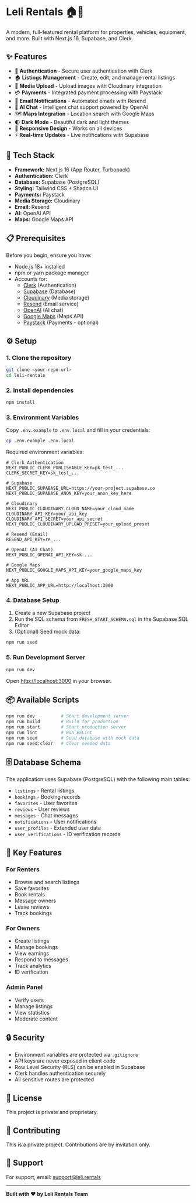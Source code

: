 # Leli Rentals 🏠🚗

A modern, full-featured rental platform for properties, vehicles, equipment, and more. Built with Next.js 16, Supabase, and Clerk.

## ✨ Features

- 🔐 **Authentication** - Secure user authentication with Clerk
- 🏠 **Listings Management** - Create, edit, and manage rental listings
- 📸 **Media Upload** - Upload images with Cloudinary integration
- 💳 **Payments** - Integrated payment processing with Paystack
- 📧 **Email Notifications** - Automated emails with Resend
- 🤖 **AI Chat** - Intelligent chat support powered by OpenAI
- 🗺️ **Maps Integration** - Location search with Google Maps
- 🌓 **Dark Mode** - Beautiful dark and light themes
- 📱 **Responsive Design** - Works on all devices
- ⚡ **Real-time Updates** - Live notifications with Supabase

## 🚀 Tech Stack

- **Framework:** Next.js 16 (App Router, Turbopack)
- **Authentication:** Clerk
- **Database:** Supabase (PostgreSQL)
- **Styling:** Tailwind CSS + Shadcn UI
- **Payments:** Paystack
- **Media Storage:** Cloudinary
- **Email:** Resend
- **AI:** OpenAI API
- **Maps:** Google Maps API

## 📋 Prerequisites

Before you begin, ensure you have:

- Node.js 18+ installed
- npm or yarn package manager
- Accounts for:
  - [Clerk](https://clerk.dev) (Authentication)
  - [Supabase](https://supabase.com) (Database)
  - [Cloudinary](https://cloudinary.com) (Media storage)
  - [Resend](https://resend.com) (Email service)
  - [OpenAI](https://openai.com) (AI chat)
  - [Google Maps](https://console.cloud.google.com) (Maps API)
  - [Paystack](https://paystack.com) (Payments - optional)

## ⚙️ Setup

### 1. Clone the repository

```bash
git clone <your-repo-url>
cd leli-rentals
```

### 2. Install dependencies

```bash
npm install
```

### 3. Environment Variables

Copy `.env.example` to `.env.local` and fill in your credentials:

```bash
cp .env.example .env.local
```

Required environment variables:

```env
# Clerk Authentication
NEXT_PUBLIC_CLERK_PUBLISHABLE_KEY=pk_test_...
CLERK_SECRET_KEY=sk_test_...

# Supabase
NEXT_PUBLIC_SUPABASE_URL=https://your-project.supabase.co
NEXT_PUBLIC_SUPABASE_ANON_KEY=your_anon_key_here

# Cloudinary
NEXT_PUBLIC_CLOUDINARY_CLOUD_NAME=your_cloud_name
CLOUDINARY_API_KEY=your_api_key
CLOUDINARY_API_SECRET=your_api_secret
NEXT_PUBLIC_CLOUDINARY_UPLOAD_PRESET=your_upload_preset

# Resend (Email)
RESEND_API_KEY=re_...

# OpenAI (AI Chat)
NEXT_PUBLIC_OPENAI_API_KEY=sk-...

# Google Maps
NEXT_PUBLIC_GOOGLE_MAPS_API_KEY=your_google_maps_key

# App URL
NEXT_PUBLIC_APP_URL=http://localhost:3000
```

### 4. Database Setup

1. Create a new Supabase project
2. Run the SQL schema from `FRESH_START_SCHEMA.sql` in the Supabase SQL Editor
3. (Optional) Seed mock data:

```bash
npm run seed
```

### 5. Run Development Server

```bash
npm run dev
```

Open [http://localhost:3000](http://localhost:3000) in your browser.

## 📦 Available Scripts

```bash
npm run dev          # Start development server
npm run build        # Build for production
npm run start        # Start production server
npm run lint         # Run ESLint
npm run seed         # Seed database with mock data
npm run seed:clear   # Clear seeded data
```

## 🗄️ Database Schema

The application uses Supabase (PostgreSQL) with the following main tables:

- `listings` - Rental listings
- `bookings` - Booking records
- `favorites` - User favorites
- `reviews` - User reviews
- `messages` - Chat messages
- `notifications` - User notifications
- `user_profiles` - Extended user data
- `user_verifications` - ID verification records

## 📱 Key Features

### For Renters
- Browse and search listings
- Save favorites
- Book rentals
- Message owners
- Leave reviews
- Track bookings

### For Owners
- Create listings
- Manage bookings
- View earnings
- Respond to messages
- Track analytics
- ID verification

### Admin Panel
- Verify users
- Manage listings
- View statistics
- Moderate content

## 🔒 Security

- Environment variables are protected via `.gitignore`
- API keys are never exposed in client code
- Row Level Security (RLS) can be enabled in Supabase
- Clerk handles authentication securely
- All sensitive routes are protected

## 📝 License

This project is private and proprietary.

## 🤝 Contributing

This is a private project. Contributions are by invitation only.

## 📧 Support

For support, email: support@leli.rentals

---

**Built with ❤️ by Leli Rentals Team**
